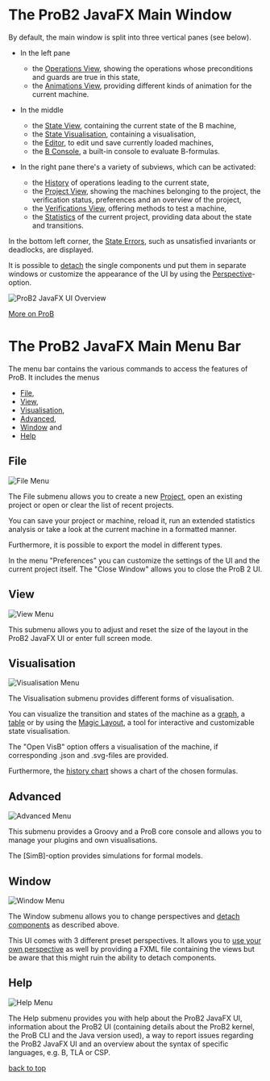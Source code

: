 # <a name="top"></a>
# The ProB2 JavaFX Main Window

By default, the main window is split into three vertical panes (see below).

* In the left pane
  *	 the [Operations View](Operations.md), showing the operations whose preconditions and guards are true in this state,
  *  the [Animations View](Animation.md), providing different kinds of animation for the current machine.

* In the middle 
	* the [State View](Main%20View/State%20View.md), containing the current state of the B machine, 
    * the [State Visualisation](Main%20View/State%20Visualisation.md), containing a visualisation, 
    * the [Editor](Main%20View/Editor.md), to edit und save currently loaded machines,
	* the [B Console](Main%20View/B%20Console.md), a built-in console to evaluate B-formulas.
  
* In the right pane there's a variety of subviews, which can be activated:
	* the [History](History.md) of operations leading to the current state,
	* the [Project View](Project.md), showing the machines belonging to the project, the verification status, preferences and an overview of the project,
	* the [Verifications View](Verification.md), offering methods to test a machine,
	* the [Statistics](Statistics.md) of the current project, providing data about the state and transitions.

In the bottom left corner, the [State Errors](Main%20View/State%20Errors.md), such as unsatisfied invariants or deadlocks, are displayed.

It is possible to [detach](Detaching%20of%20Components.md) the single components und put them in separate windows or customize the appearance of the UI by using the [Perspective](Perspectives.md)-option.

![ProB2 JavaFX UI Overview](../screenshots/Overview.png)

[More on ProB](https://www3.hhu.de/stups/prob/index.php/Main_Page)

# The ProB2 JavaFX Main Menu Bar

The menu bar contains the various commands to access the features of ProB. It includes the menus
* [File](#File),
* [View](#View),
* [Visualisation](#Visualisation),
* [Advanced](#Advanced),
* [Window](#Window) and
* [Help](#Help)

## <a name="File"> File</a>
![File Menu](../screenshots/Menu/File.png)

The File submenu allows you to create a new [Project](Project.md), open an existing project or open or clear the list of recent projects.

You can save your project or machine, reload it, run an extended statistics analysis or take a look at the current machine in a formatted manner. 

Furthermore, it is possible to export the model in different types. 

In the menu "Preferences" you can customize the settings of the UI and the current project itself. The "Close Window" allows you to close the ProB 2 UI.

## <a name="View"> View</a>
![View Menu](../screenshots/Menu/View.png)

This submenu allows you to adjust and reset the size of the layout in the ProB2 JavaFX UI or enter full screen mode.

## <a name="Visualisation"> Visualisation</a>
![Visualisation Menu](../screenshots/Menu/Visualisation.png)

The Visualisation submenu provides different forms of visualisation. 

You can visualize the transition and states of the machine as a [graph](Main%20View/Formula%20Graph%20Visualisation.md),
a [table](Main%20View/Formula%20Table%20Visualisation.md) or by using the [Magic Layout](Magic%20Layout.md), a tool for interactive and customizable state visualisation.

The "Open VisB" option offers a visualisation of the machine, if corresponding .json and .svg-files are provided.

Furthermore, the [history chart](History%20Chart.md) shows a chart of the chosen formulas.

## <a name="Advanced"> Advanced</a>
![Advanced Menu](../screenshots/Menu/Advanced.png)

This submenu provides a Groovy and a ProB core console and allows you to manage your plugins and own visualisations. 

The [SimB]-option provides simulations for formal models.

## <a name="Window"> Window</a>
![Window Menu](../screenshots/Menu/Window.png)

The Window submenu allows you to change perspectives and [detach components](Detaching%20of%20Components.md) as described above. 

This UI comes with 3 different preset perspectives. It allows you to [use your own perspective](Perspectives.md) as well by providing a FXML file containing the views but be aware that this might ruin the ability to detach components.


## <a name="Help"> Help</a>
![Help Menu](../screenshots/Menu/Help.png)

The Help submenu provides you with help about the ProB2 JavaFX UI, information about the ProB2 UI (containing details about the ProB2 kernel, the ProB CLI and the Java version used),
a way to report issues regarding the ProB2 JavaFX UI and an overview about the syntax of specific languages, e.g. B, TLA or CSP.

[back to top](#top)
